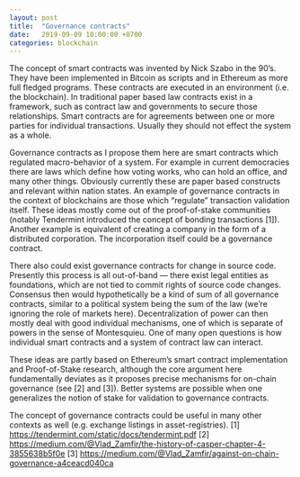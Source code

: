 ```yaml
---
layout: post
title:  "Governance contracts"
date:   2019-09-09 10:00:00 +0700
categories: blockchain
---
```

The concept of smart contracts was invented by Nick Szabo in the 90’s. They have been implemented in Bitcoin as scripts and in Ethereum as more full fledged programs. These contracts are executed in an environment (i.e. the blockchain). In traditional paper based law contracts exist in a framework, such as contract law and governments to secure those relationships. Smart contracts are for agreements between one or more parties for individual transactions. Usually they should not effect the system as a whole.

Governance contracts as I propose them here are smart contracts which regulated macro-behavior of a system. For example in current democracies there are laws which define how voting works, who can hold an office, and many other things. Obviously currently these are paper based constructs and relevant within nation states. An example of governance contracts in the context of blockchains are those which “regulate” transaction validation itself. These ideas mostly come out of the proof-of-stake communities (notably Tendermint introduced the concept of bonding transactions [1]). Another example is equivalent of creating a company in the form of a distributed corporation. The incorporation itself could be a governance contract.

There also could exist governance contracts for change in source code. Presently this process is all out-of-band — there exist legal entities as foundations, which are not tied to commit rights of source code changes.
Consensus then would hypothetically be a kind of sum of all governance contracts, similar to a political system being the sum of the law (we’re ignoring the role of markets here). Decentralization of power can then mostly deal with good individual mechanisms, one of which is separate of powers in the sense of Montesquieu. One of many open questions is how individual smart contracts and a system of contract law can interact.

These ideas are partly based on Ethereum’s smart contract implementation and Proof-of-Stake research, although the core argument here fundamentally deviates as it proposes precise mechanisms for on-chain governance (see [2] and [3]). Better systems are possible when one generalizes the notion of stake for validation to governance contracts.

The concept of governance contracts could be useful in many other contexts as well (e.g. exchange listings in asset-registries).
[1] https://tendermint.com/static/docs/tendermint.pdf
[2] https://medium.com/@Vlad_Zamfir/the-history-of-casper-chapter-4-3855638b5f0e
[3] https://medium.com/@Vlad_Zamfir/against-on-chain-governance-a4ceacd040ca